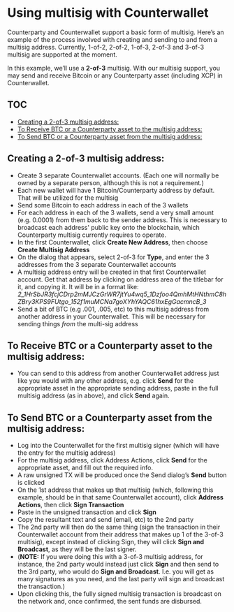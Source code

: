 # Using multisig with Counterwallet

Counterparty and Counterwallet support a basic form of multisig. Here’s an example of the process involved with creating and sending to and from a multisig address. Currently, 1-of-2, 2-of-2, 1-of-3, 2-of-3 and 3-of-3 multisig are supported at the moment. 

In this example, we’ll use a **2-of-3** multisig. With our multisig support, you may send and receive Bitcoin or any Counterparty asset (including XCP) in Counterwallet.

## TOC

- [Creating a 2-of-3 multisig address:](#creating-a-2-of-3-multisig-address)
- [To Receive BTC or a Counterparty asset to the multisig address:](#to-receive-btc-or-a-counterparty-asset-to-the-multisig-address)
- [To Send BTC or a Counterparty asset from the multisig address:](#to-send-btc-or-a-counterparty-asset-from-the-multisig-address)

## Creating a 2-of-3 multisig address:
* Create 3 separate Counterwallet accounts. (Each one will normally be owned by a separate person, although this is not a requirement.)
* Each new wallet will have 1 Bitcoin/Counterparty address by default. That will be utilized for the multisig
* Send some Bitcoin to each address in each of the 3 wallets
* For each address in each of the 3 wallets, send a very small amount (e.g. 0.0001) from them back to the sender address. This is necessary to broadcast each address' public key onto the blockchain, which Counterparty multisig currently requires to operate.
* In the first Counterwallet, click **Create New Address**, then choose **Create Multisig Address**
* On the dialog that appears, select 2-of-3 for **Type**, and enter the 3 addresses from the 3 separate Counterwallet accounts
* A multisig address entry will be created in that first Counterwallet account. Get that address by clicking on address area of the titlebar for it, and copying it. It will be in a format like: _2_1HrSbJR3fcjCDrp2mMJCzGrWR7jtYu4wq5_1Dzfoo4QmhMtHNthmC8hZBry3KPS9FUtgo_152f1muMCNa7goXYhYAQC61hxEgGacmncB_3_
* Send a bit of BTC (e.g .001, .005, etc) to this multisig address from another address in your Counterwallet. This will be necessary for sending things _from_ the multi-sig address

## To Receive BTC or a Counterparty asset to the multisig address:
* You can send to this address from another Counterwallet address just like you would with any other address, e.g. click **Send** for the appropriate asset in the appropriate sending address, paste in the full multisig address (as in above), and click **Send** again.

## To Send BTC or a Counterparty asset from the multisig address:
* Log into the Counterwallet for the first multisig signer (which will have the entry for the multisig address)
* For the multisig address, click Address Actions, click **Send** for the appropriate asset, and fill out the required info.
* A raw unsigned TX will be produced once the Send dialog’s **Send** button is clicked 
* On the 1st address that makes up that multisig (which, following this example, should be in that same Counterwallet account), click **Address Actions**, then click **Sign Transaction**
* Paste in the unsigned transaction and click **Sign**
* Copy the resultant text and send (email, etc) to the 2nd party
* The 2nd party will then do the same thing (sign the transaction in their Counterwallet account from their address that makes up 1 of the 3-of-3 multisig), except instead of clicking Sign, they will click **Sign and Broadcast**, as they will be the last signer.
* (**NOTE:** If you were doing this with a 3-of-3 multisig address, for instance, the 2nd party would instead just click **Sign** and then send to the 3rd party, who would do **Sign and Broadcast**. I.e. you will get as many signatures as you need, and the last party will sign and broadcast the transaction.)
* Upon clicking this, the fully signed multisig transaction is broadcast on the network and, once confirmed, the sent funds are disbursed.
